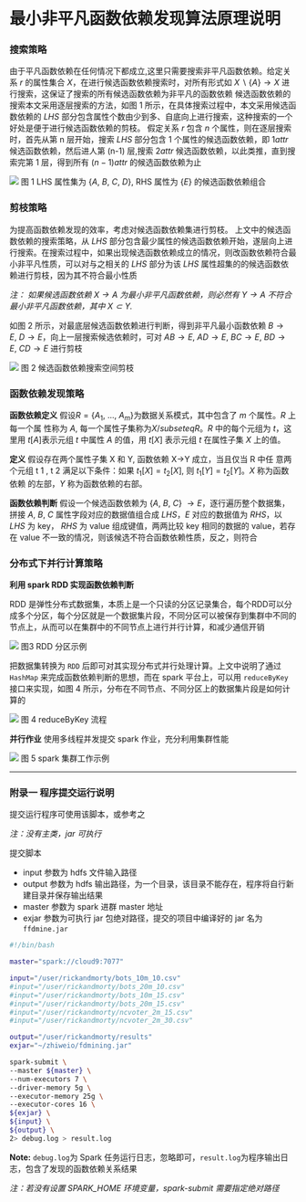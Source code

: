 # 最小非平凡函数依赖发现算法原理说明

### 搜索策略
由于平凡函数依赖在任何情况下都成立,这里只需要搜索非平凡函数依赖。给定关系 $r$ 的属性集合 $X$，在进行候选函数依赖搜索时，对所有形式如 $X \backslash \{A\} \rightarrow X$ 进行搜索，这保证了搜索的所有候选函数依赖为非平凡的函数依赖
候选函数依赖的搜索本文采用逐层搜索的方法，如图 1 所示，在具体搜索过程中，本文采用候选函数依赖的 $LHS$ 部分包含属性个数由少到多、自底向上进行搜索，这种搜索的一个好处是便于进行候选函数依赖的剪枝。
假定关系 $r$ 包含 $n$ 个属性，则在逐层搜索时，首先从第 n 层开始，搜索 $LHS$ 部分包含 $1$ 个属性的候选函数依赖，即 $1 attr$ 候选函数依赖，然后进人第 (n-1) 层,搜索 $2attr$ 候选函数依赖，以此类推，直到搜索完第 1 层，得到所有 $(n-1) attr$ 的候选函数依赖为止

![](https://ws3.sinaimg.cn/large/006tKfTcgy1fqicmnobrgj30o80gn75s.jpg)
图 1 LHS 属性集为 $\{A,\ B,\ C,\ D\}$, RHS 属性为 $\{E\}$ 的候选函数依赖组合


### 剪枝策略
为提高函数依赖发现的效率，考虑对候选函数依赖集进行剪枝。
上文中的候选函数依赖的搜索策略，从 $LHS$ 部分包含最少属性的候选函数依赖开始，遂层向上进行搜索。在搜索过程中，如果出现候选函数依赖成立的情况，则改函数依赖符合最小非平凡性质，可以对与之相关的 $LHS$ 部分为该 $LHS$ 属性超集的的候选函数依赖进行剪枝，因为其不符合最小性质

*注： 如果候选函数依赖 $X \rightarrow A$ 为最小非平凡函数依赖，则必然有 $Y \rightarrow A$ 不符合最小非平凡函数依赖，其中  $X \subset Y$.*

如图 2 所示，对最底层候选函数依赖进行判断，得到非平凡最小函数依赖 $B \rightarrow E,\ D \rightarrow E$，向上一层搜索候选依赖时，可对 $AB \rightarrow E,\ AD \rightarrow E,\ BC \rightarrow E,\ BD \rightarrow E,\ CD \rightarrow E$ 进行剪枝

![](https://ws3.sinaimg.cn/large/006tKfTcgy1fqicpwrud1j30mw0h4dhi.jpg)
图 2 候选函数依赖搜索空间剪枝


### 函数依赖发现策略

**函数依赖定义**
假设$R = \{A_1,\ ...,\ A_m \}$为数据关系模式，其中包含了 $m$ 个属性。$R$ 上每一个属 性称为 $A$, 每一个属性子集称为$X /subseteq R$。$R$ 中的每个元组为 $t$，这里用 $t[A]$表示元组 $t$ 中属性 $A$ 的值，用 $t[X]$ 表示元组 $t$ 在属性子集 $X$ 上的值。

**定义** 假设存在两个属性子集 X 和 Y, 函数依赖 X→Y 成立，当且仅当 R 中任 意两个元组 t 1 , t 2 满足以下条件：如果 $t_1[X] = t_2[X]$, 则 $t_1[Y] = t_2[Y]$。$X$ 称为函数依赖 的左部，$Y$ 称为函数依赖的右部。

**函数依赖判断**
假设一个候选函数依赖为 $\{A,\ B,\ C\}\ \rightarrow E$，逐行遍历整个数据集，拼接 $A,\ B,\ C$ 属性字段对应的数据值组合成 $LHS$，$E$ 对应的数据值为 $RHS$，以 $LHS$ 为 key， $RHS$ 为 value 组成键值，两两比较 key 相同的数据的 value，若存在 value 不一致的情况，则该候选不符合函数依赖性质，反之，则符合

### 分布式下并行计算策略

**利用 spark RDD 实现函数依赖判断**

RDD 是弹性分布式数据集，本质上是一个只读的分区记录集合，每个RDD可以分成多个分区，每个分区就是一个数据集片段，不同分区可以被保存到集群中不同的节点上，从而可以在集群中的不同节点上进行并行计算，和减少通信开销

![](https://ws1.sinaimg.cn/large/006tKfTcgy1fqiv6lle6oj31aa0oeakj.jpg)
图3 RDD 分区示例


把数据集转换为 `RDD` 后即可对其实现分布式并行处理计算。上文中说明了通过 `HashMap` 来完成函数依赖判断的思想，而在 spark 平台上，可以用 `reduceByKey` 接口来实现，如图 4 所示，分布在不同节点、不同分区上的数据集片段是如何计算的

![](https://ws3.sinaimg.cn/large/006tKfTcgy1fqj6mwuqnej30ll0djab2.jpg) 
图 4 reduceByKey 流程


**并行作业**
使用多线程并发提交 spark 作业，充分利用集群性能

![](https://ws3.sinaimg.cn/large/006tKfTcgy1fqj6o8k2erj30gk07ydg6.jpg)
图 5 spark 集群工作示例


---

### 附录一 程序提交运行说明

提交运行程序可使用该脚本，或参考之

*注：没有主类，jar 可执行*

提交脚本
- input 参数为 hdfs 文件输入路径
- output 参数为 hdfs 输出路径，为一个目录，该目录不能存在，程序将自行新建目录并保存输出结果
- master 参数为 spark 进群 master 地址
- exjar 参数为可执行 jar 包绝对路径，提交的项目中编译好的 jar 名为 `ffdmine.jar`

```bash
#!/bin/bash

master="spark://cloud9:7077"

input="/user/rickandmorty/bots_10m_10.csv"
#input="/user/rickandmorty/bots_20m_10.csv"
#input="/user/rickandmorty/bots_10m_15.csv"
#input="/user/rickandmorty/bots_20m_15.csv"
#input="/user/rickandmorty/ncvoter_2m_15.csv"
#input="/user/rickandmorty/ncvoter_2m_30.csv"

output="/user/rickandmorty/results"
exjar="~/zhiweio/fdmining.jar"

spark-submit \
--master ${master} \
--num-executors 7 \
--driver-memory 5g \
--executor-memory 25g \
--executor-cores 16 \
${exjar} \
${input} \
${output} \
2> debug.log > result.log
```

**Note:**
`debug.log`为 Spark 任务运行日志，忽略即可，`result.log`为程序输出日志，包含了发现的函数依赖关系结果

*注：若没有设置 SPARK_HOME 环境变量，spark-submit 需要指定绝对路径*
